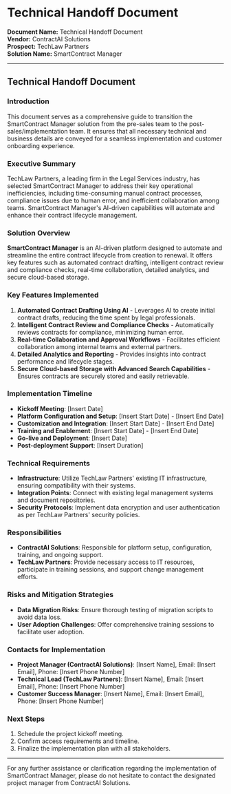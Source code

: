 # Technical Handoff Document

**Document Name:** Technical Handoff Document  
**Vendor:** ContractAI Solutions  
**Prospect:** TechLaw Partners  
**Solution Name:** SmartContract Manager  

---

## Technical Handoff Document

### Introduction
This document serves as a comprehensive guide to transition the SmartContract Manager solution from the pre-sales team to the post-sales/implementation team. It ensures that all necessary technical and business details are conveyed for a seamless implementation and customer onboarding experience.

### Executive Summary
TechLaw Partners, a leading firm in the Legal Services industry, has selected SmartContract Manager to address their key operational inefficiencies, including time-consuming manual contract processes, compliance issues due to human error, and inefficient collaboration among teams. SmartContract Manager's AI-driven capabilities will automate and enhance their contract lifecycle management.

### Solution Overview
**SmartContract Manager** is an AI-driven platform designed to automate and streamline the entire contract lifecycle from creation to renewal. It offers key features such as automated contract drafting, intelligent contract review and compliance checks, real-time collaboration, detailed analytics, and secure cloud-based storage.

### Key Features Implemented
1. **Automated Contract Drafting Using AI** - Leverages AI to create initial contract drafts, reducing the time spent by legal professionals.
2. **Intelligent Contract Review and Compliance Checks** - Automatically reviews contracts for compliance, minimizing human error.
3. **Real-time Collaboration and Approval Workflows** - Facilitates efficient collaboration among internal teams and external partners.
4. **Detailed Analytics and Reporting** - Provides insights into contract performance and lifecycle stages.
5. **Secure Cloud-based Storage with Advanced Search Capabilities** - Ensures contracts are securely stored and easily retrievable.

### Implementation Timeline
- **Kickoff Meeting**: [Insert Date]
- **Platform Configuration and Setup**: [Insert Start Date] - [Insert End Date]
- **Customization and Integration**: [Insert Start Date] - [Insert End Date]
- **Training and Enablement**: [Insert Start Date] - [Insert End Date]
- **Go-live and Deployment**: [Insert Date]
- **Post-deployment Support**: [Insert Duration]

### Technical Requirements
- **Infrastructure**: Utilize TechLaw Partners' existing IT infrastructure, ensuring compatibility with their systems.
- **Integration Points**: Connect with existing legal management systems and document repositories.
- **Security Protocols**: Implement data encryption and user authentication as per TechLaw Partners' security policies.

### Responsibilities
- **ContractAI Solutions**: Responsible for platform setup, configuration, training, and ongoing support.
- **TechLaw Partners**: Provide necessary access to IT resources, participate in training sessions, and support change management efforts.

### Risks and Mitigation Strategies
- **Data Migration Risks**: Ensure thorough testing of migration scripts to avoid data loss.
- **User Adoption Challenges**: Offer comprehensive training sessions to facilitate user adoption.

### Contacts for Implementation
- **Project Manager (ContractAI Solutions)**: [Insert Name], Email: [Insert Email], Phone: [Insert Phone Number]
- **Technical Lead (TechLaw Partners)**: [Insert Name], Email: [Insert Email], Phone: [Insert Phone Number]
- **Customer Success Manager**: [Insert Name], Email: [Insert Email], Phone: [Insert Phone Number]

### Next Steps
1. Schedule the project kickoff meeting.
2. Confirm access requirements and timeline.
3. Finalize the implementation plan with all stakeholders.

---

For any further assistance or clarification regarding the implementation of SmartContract Manager, please do not hesitate to contact the designated project manager from ContractAI Solutions.